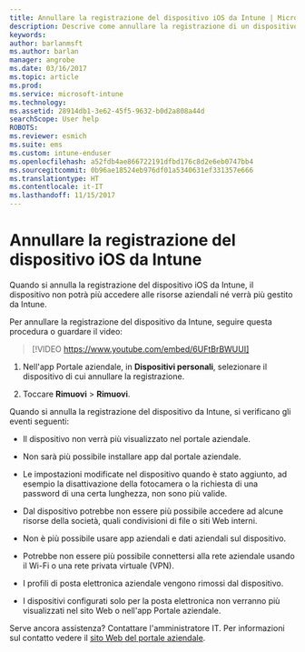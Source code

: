 ```yaml
---
title: Annullare la registrazione del dispositivo iOS da Intune | Microsoft Docs
description: Descrive come annullare la registrazione di un dispositivo iOS da Intune
keywords: 
author: barlanmsft
ms.author: barlan
manager: angrobe
ms.date: 03/16/2017
ms.topic: article
ms.prod: 
ms.service: microsoft-intune
ms.technology: 
ms.assetid: 28914db1-3e62-45f5-9632-b0d2a808a44d
searchScope: User help
ROBOTS: 
ms.reviewer: esmich
ms.suite: ems
ms.custom: intune-enduser
ms.openlocfilehash: a52fdb4ae866722191dfbd176c8d2e6eb0747bb4
ms.sourcegitcommit: 0b96ae18524eb976df01a5340631ef331357e666
ms.translationtype: HT
ms.contentlocale: it-IT
ms.lasthandoff: 11/15/2017
---
```

# <a name="unenroll-your-ios-device-from-intune"></a>Annullare la registrazione del dispositivo iOS da Intune

Quando si annulla la registrazione del dispositivo iOS da Intune, il dispositivo non potrà più accedere alle risorse aziendali né verrà più gestito da Intune.

Per annullare la registrazione del dispositivo da Intune, seguire questa procedura o guardare il video:

> [!VIDEO https://www.youtube.com/embed/6UFtBrBWUUI]

1.  Nell'app Portale aziendale, in **Dispositivi personali**, selezionare il dispositivo di cui annullare la registrazione.

2.  Toccare **Rimuovi** > **Rimuovi**.

Quando si annulla la registrazione del dispositivo da Intune, si verificano gli eventi seguenti:

-   Il dispositivo non verrà più visualizzato nel portale aziendale.

-   Non sarà più possibile installare app dal portale aziendale.

-   Le impostazioni modificate nel dispositivo quando è stato aggiunto, ad esempio la disattivazione della fotocamera o la richiesta di una password di una certa lunghezza, non sono più valide.

-   Dal dispositivo potrebbe non essere più possibile accedere ad alcune risorse della società, quali condivisioni di file o siti Web interni.

-   Non è più possibile usare app aziendali e dati aziendali sul dispositivo.

-   Potrebbe non essere più possibile connettersi alla rete aziendale usando il Wi-Fi o una rete privata virtuale (VPN).

-   I profili di posta elettronica aziendale vengono rimossi dal dispositivo.

-   I dispositivi configurati solo per la posta elettronica non verranno più visualizzati nel sito Web o nell'app Portale aziendale.

Serve ancora assistenza? Contattare l'amministratore IT. Per informazioni sul contatto vedere il [sito Web del portale aziendale](https://portal.manage.microsoft.com).
